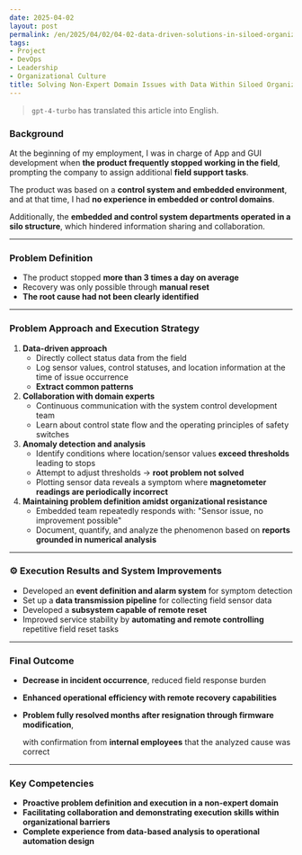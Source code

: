```yaml
---
date: 2025-04-02
layout: post
permalink: /en/2025/04/02/04-02-data-driven-solutions-in-siloed-organizations.html
tags:
- Project
- DevOps
- Leadership
- Organizational Culture
title: Solving Non-Expert Domain Issues with Data Within Siloed Organizational Structures
---
```

> `gpt-4-turbo` has translated this article into English.

### Background

At the beginning of my employment, I was in charge of App and GUI development when **the product frequently stopped working in the field**, prompting the company to assign additional **field support tasks**.

The product was based on a **control system and embedded environment**, and at that time, I had **no experience in embedded or control domains**.

Additionally, the **embedded and control system departments operated in a silo structure**, which hindered information sharing and collaboration.

---

### Problem Definition

- The product stopped **more than 3 times a day on average**
- Recovery was only possible through **manual reset**
- **The root cause had not been clearly identified**

---

### Problem Approach and Execution Strategy

1. **Data-driven approach**
    - Directly collect status data from the field
    - Log sensor values, control statuses, and location information at the time of issue occurrence
    - **Extract common patterns**
2. **Collaboration with domain experts**
    - Continuous communication with the system control development team
    - Learn about control state flow and the operating principles of safety switches
3. **Anomaly detection and analysis**
    - Identify conditions where location/sensor values **exceed thresholds** leading to stops
    - Attempt to adjust thresholds → **root problem not solved**
    - Plotting sensor data reveals a symptom where **magnetometer readings are periodically incorrect**
4. **Maintaining problem definition amidst organizational resistance**
    - Embedded team repeatedly responds with: "Sensor issue, no improvement possible"
    - Document, quantify, and analyze the phenomenon based on **reports grounded in numerical analysis**

---

### ⚙️ Execution Results and System Improvements

- Developed an **event definition and alarm system** for symptom detection
- Set up a **data transmission pipeline** for collecting field sensor data
- Developed a **subsystem capable of remote reset**
- Improved service stability by **automating and remote controlling** repetitive field reset tasks

---

### Final Outcome

- **Decrease in incident occurrence**, reduced field response burden
- **Enhanced operational efficiency with remote recovery capabilities**
- **Problem fully resolved months after resignation through firmware modification**,

    with confirmation from **internal employees** that the analyzed cause was correct
    

---

### Key Competencies

- **Proactive problem definition and execution in a non-expert domain**
- **Facilitating collaboration and demonstrating execution skills within organizational barriers**
- **Complete experience from data-based analysis to operational automation design**